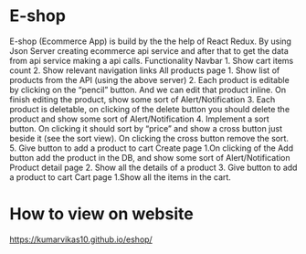 # E-shop
E-shop (Ecommerce App) is build by the the help of React Redux. By using Json Server creating ecommerce api service and after that to get the data from api service making a api calls. Functionality Navbar 1. Show cart items count 2. Show relevant navigation links All products page 1. Show list of products from the API (using the above server) 2. Each product is editable by clicking on the “pencil” button. And we can edit that product inline. On finish editing the product, show some sort of Alert/Notification 3. Each product is deletable, on clicking of the delete button you should delete the product and show some sort of Alert/Notification 4. Implement a sort button. On clicking it should sort by “price” and show a cross button just beside it (see the sort view). On clicking the cross button remove the sort. 5. Give button to add a product to cart Create page 1.On clicking of the Add button add the product in the DB, and show some sort of Alert/Notification Product detail page 2. Show all the details of a product 3. Give button to add a product to cart Cart page 1.Show all the items in the cart.

# How to view on website
https://kumarvikas10.github.io/eshop/
